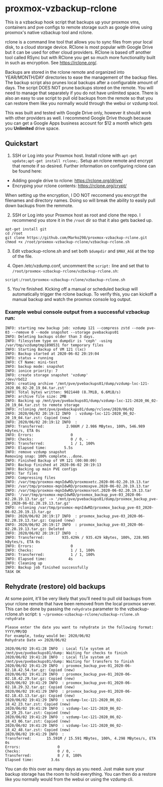 # proxmox-vzbackup-rclone

This is a vzbackup hook script that backups up your proxmox vms, containers and pve configs to remote storage such as google drive using proxmox's native vzbackup tool and rclone.

rclone is a command line tool that allows you to sync files from your local disk, to a cloud storage device. RClone is most popular with Google Drive but it can be used for other cloud providers. RClone is based off another tool called RSync but with RClone you get so much more functionality built in such as encryption. See https://rclone.org/.

Backups are stored in the rclone remote and organized into YEAR/MONTH/DAY directories to ease the management of the backup files. The backup script also prunes local backups after a configurable amount of days. The script DOES NOT prune backups stored on the remote. You will need to manage that separately if you do not have unlimited space. There is also an easy to use script to pull old backups from the remote so that you can restore them like you normally would through the webui or vzdump tool. 

This was built and tested with Google Drive only, however it should work with other providers as well. I recommend Google Drive though because you can get a Google Apps business account for $12 a month which gets you **Unlimited** drive space.

## Quickstart

1. SSH or Log into your Proxmox host. Install rclone with `apt-get update;apt-get install rclone;`.
Setup an rclone remote and encrypt that remote if so desired. Further information on configuring rclone can be found here:
 - Adding google drive to rclone: https://rclone.org/drive/
 - Encryping your rclone contents: https://rclone.org/crypt/

When setting up the encryption, I DO NOT reccomend you encrypt the filenames and directory names. Doing so will break the ability to easily pull down backups from the remmote.

2. SSH or Log into your Proxmox host as root and clone the repo. I recommend you store it in the `/root` dir so that it also gets backed up.
```
apt-get install git
cd /root
git clone https://github.com/Marko298/proxmox-vzbackup-rclone.git
chmod +x /root/proxmox-vzbackup-rclone/vzbackup-rclone.sh
```

3. Edit vzbackup-rclone.sh and set both `$dumpdir` and `$MAX_AGE` at the top of the file. 

4. Open /etc/vzdump.conf, uncomment the `script:` line and set that to `/root/proxmox-vzbackup-rclone/vzbackup-rclone.sh`:
```
script:/root/proxmox-vzbackup-rclone/vzbackup-rclone.sh
```

5. You're finished. Kicking off a manual or scheduled backup will automatically trigger the rclone backup. To verify this, you can kickoff a manual backup and watch the proxmox console log output.

### Example webui console output from a successful vzbackup run:

```
INFO: starting new backup job: vzdump 121 --compress zstd --node pve-03 --remove 0 --mode snapshot --storage pvebackups01
INFO: Deleting backups older than 3 days.
INFO: filesystem type on dumpdir is 'ceph' -using /var/tmp/vzdumptmp1890531 for temporary files
INFO: Starting Backup of VM 121 (lxc)
INFO: Backup started at 2020-06-02 20:19:04
INFO: status = running
INFO: CT Name: mini-test
INFO: backup mode: snapshot
INFO: ionice priority: 7
INFO: create storage snapshot 'vzdump'
/dev/rbd12
INFO: creating archive '/mnt/pve/pvebackups01/dump/vzdump-lxc-121-2020_06_02-20_19_04.tar.zst'
INFO: Total bytes written: 9021440 (8.7MiB, 6.6MiB/s)
INFO: archive file size: 2MB
INFO: Backing up /mnt/pve/pvebackups01/dump/vzdump-lxc-121-2020_06_02-20_19_04.tar.zst to remote storage
INFO: rcloning /mnt/pve/pvebackups01/dump/rclone/2020/06/02
INFO: 2020/06/02 20:19:12 INFO  : vzdump-lxc-121-2020_06_02-20_19_04.tar.zst: Copied (new)
INFO: 2020/06/02 20:19:12 INFO  : 
INFO: Transferred:   	    2.986M / 2.986 MBytes, 100%, 546.989 kBytes/s, ETA 0s
INFO: Errors:                 0
INFO: Checks:                 0 / 0, -
INFO: Transferred:            1 / 1, 100%
INFO: Elapsed time:        5.5s
INFO: remove vzdump snapshot
Removing snap: 100% complete...done.
INFO: Finished Backup of VM 121 (00:00:09)
INFO: Backup finished at 2020-06-02 20:19:13
INFO: Backing up main PVE configs
INFO: Tar files
INFO: Compressing files
INFO: /var/tmp/proxmox-mqnIdwRD/proxmoxetc.2020-06-02.20.19.13.tar
INFO: /var/tmp/proxmox-mqnIdwRD/proxmoxpve.2020-06-02.20.19.13.tar
INFO: /var/tmp/proxmox-mqnIdwRD/proxmoxroot.2020-06-02.20.19.13.tar
INFO: '/var/tmp/proxmox-mqnIdwRD/proxmox_backup_pve-03_2020-06-02.20.19.13.tar.gz' -> '/mnt/pve/pvebackups01/dump/proxmox_backup_pve-03_2020-06-02.20.19.13.tar.gz'
INFO: rcloning /var/tmp/proxmox-mqnIdwRD/proxmox_backup_pve-03_2020-06-02.20.19.13.tar.gz
INFO: 2020/06/02 20:19:17 INFO  : proxmox_backup_pve-03_2020-06-02.20.19.13.tar.gz: Copied (new)
INFO: 2020/06/02 20:19:17 INFO  : proxmox_backup_pve-03_2020-06-02.20.19.13.tar.gz: Deleted
INFO: 2020/06/02 20:19:17 INFO  : 
INFO: Transferred:   	  935.429k / 935.429 kBytes, 100%, 228.905 kBytes/s, ETA 0s
INFO: Errors:                 0
INFO: Checks:                 1 / 1, 100%
INFO: Transferred:            1 / 1, 100%
INFO: Elapsed time:          4s
INFO: Cleaning up
INFO: Backup job finished successfully
TASK OK
```

## Rehydrate (restore) old backups

At some point, it'll be very likely that you'll need to pull old backups from your rclone remote that have been removed from the local proxmox server. This can be done by passing the `rehydrate` parameter to the vzbackup-rclone.sh script:
`$ ~/proxmox-vzbackup-rclone/vzbackup-rclone.sh rehydrate`
```
Please enter the date you want to rehydrate in the following format: YYYY/MM/DD
For example, today would be: 2020/06/02
Rehydrate Date => 2020/06/02

2020/06/02 19:41:28 INFO  : Local file system at /mnt/pve/pvebackups01/dump: Waiting for checks to finish
2020/06/02 19:41:28 INFO  : Local file system at /mnt/pve/pvebackups01/dump: Waiting for transfers to finish
2020/06/02 19:41:29 INFO  : proxmox_backup_pve-01_2020-06-02.18.42.54.tar.gz: Copied (new)
2020/06/02 19:41:29 INFO  : proxmox_backup_pve-01_2020-06-02.18.42.29.tar.gz: Copied (new)
2020/06/02 19:41:29 INFO  : proxmox_backup_pve-01_2020-06-02.18.29.32.tar.gz: Copied (new)
2020/06/02 19:41:29 INFO  : proxmox_backup_pve-01_2020-06-02.18.43.13.tar.gz: Copied (new)
2020/06/02 19:41:29 INFO  : vzdump-lxc-121-2020_06_02-18_42_23.tar.zst: Copied (new)
2020/06/02 19:41:29 INFO  : vzdump-lxc-121-2020_06_02-18_29_25.tar.zst: Copied (new)
2020/06/02 19:41:29 INFO  : vzdump-lxc-121-2020_06_02-18_43_06.tar.zst: Copied (new)
2020/06/02 19:41:29 INFO  : vzdump-lxc-121-2020_06_02-18_42_48.tar.zst: Copied (new)
2020/06/02 19:41:29 INFO  :
Transferred:       15.591M / 15.591 MBytes, 100%, 4.298 MBytes/s, ETA 0s
Errors:                 0
Checks:                 0 / 0, -
Transferred:            8 / 8, 100%
Elapsed time:        3.6s
```

You can do this over as many days as you need. Just make sure your backup storage has the room to hold everything. You can then do a restore like you normally would from the webui or using the vzdump cli.
